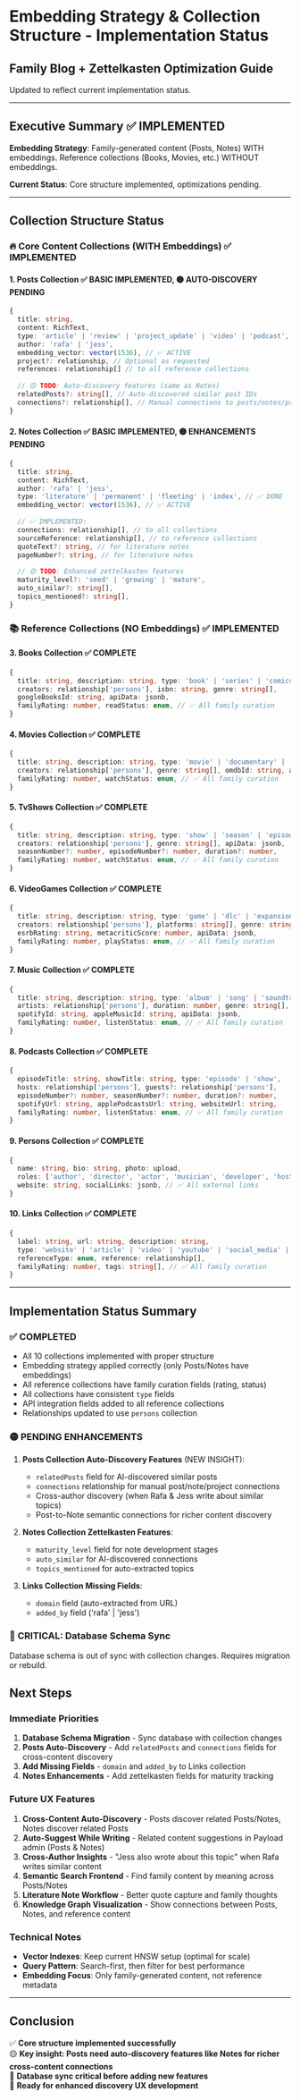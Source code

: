 # Embedding Strategy & Collection Structure - Implementation Status

## Family Blog + Zettelkasten Optimization Guide

Updated to reflect current implementation status.

---

## Executive Summary ✅ IMPLEMENTED

**Embedding Strategy**: Family-generated content (Posts, Notes) WITH embeddings. Reference collections (Books, Movies, etc.) WITHOUT embeddings.

**Current Status**: Core structure implemented, optimizations pending.

---

## Collection Structure Status

### 🔥 **Core Content Collections** (WITH Embeddings) ✅ IMPLEMENTED

#### 1. Posts Collection ✅ BASIC IMPLEMENTED, 🟡 AUTO-DISCOVERY PENDING

```typescript
{
  title: string,
  content: RichText,
  type: 'article' | 'review' | 'project_update' | 'video' | 'podcast',
  author: 'rafa' | 'jess',
  embedding_vector: vector(1536), // ✅ ACTIVE
  project?: relationship, // Optional as requested
  references: relationship[] // to all reference collections
  
  // 🟡 TODO: Auto-discovery features (same as Notes)
  relatedPosts?: string[], // Auto-discovered similar post IDs
  connections?: relationship[], // Manual connections to posts/notes/projects
}
```

#### 2. Notes Collection ✅ BASIC IMPLEMENTED, 🟡 ENHANCEMENTS PENDING

```typescript
{
  title: string,
  content: RichText,
  author: 'rafa' | 'jess',
  type: 'literature' | 'permanent' | 'fleeting' | 'index', // ✅ DONE
  embedding_vector: vector(1536), // ✅ ACTIVE
  
  // ✅ IMPLEMENTED:
  connections: relationship[], // to all collections
  sourceReference: relationship[], // to reference collections
  quoteText?: string, // for literature notes
  pageNumber?: string, // for literature notes
  
  // 🟡 TODO: Enhanced zettelkasten features
  maturity_level?: 'seed' | 'growing' | 'mature',
  auto_similar?: string[],
  topics_mentioned?: string[],
}
```

### 📚 **Reference Collections** (NO Embeddings) ✅ IMPLEMENTED

#### 3. Books Collection ✅ COMPLETE

```typescript
{
  title: string, description: string, type: 'book' | 'series' | 'comics',
  creators: relationship['persons'], isbn: string, genre: string[],
  googleBooksId: string, apiData: jsonb,
  familyRating: number, readStatus: enum, // ✅ All family curation
}
```

#### 4. Movies Collection ✅ COMPLETE

```typescript
{
  title: string, description: string, type: 'movie' | 'documentary' | 'short_film',
  creators: relationship['persons'], genre: string[], omdbId: string, apiData: jsonb,
  familyRating: number, watchStatus: enum, // ✅ All family curation
}
```

#### 5. TvShows Collection ✅ COMPLETE

```typescript
{
  title: string, description: string, type: 'show' | 'season' | 'episode',
  creators: relationship['persons'], genre: string[], apiData: jsonb,
  seasonNumber?: number, episodeNumber?: number, duration?: number,
  familyRating: number, watchStatus: enum, // ✅ All family curation
}
```

#### 6. VideoGames Collection ✅ COMPLETE

```typescript
{
  title: string, description: string, type: 'game' | 'dlc' | 'expansion',
  creators: relationship['persons'], platforms: string[], genre: string[],
  esrbRating: string, metacriticScore: number, apiData: jsonb,
  familyRating: number, playStatus: enum, // ✅ All family curation
}
```

#### 7. Music Collection ✅ COMPLETE

```typescript
{
  title: string, description: string, type: 'album' | 'song' | 'soundtrack',
  artists: relationship['persons'], duration: number, genre: string[],
  spotifyId: string, appleMusicId: string, apiData: jsonb,
  familyRating: number, listenStatus: enum, // ✅ All family curation
}
```

#### 8. Podcasts Collection ✅ COMPLETE

```typescript
{
  episodeTitle: string, showTitle: string, type: 'episode' | 'show',
  hosts: relationship['persons'], guests?: relationship['persons'],
  episodeNumber?: number, seasonNumber?: number, duration?: number,
  spotifyUrl: string, applePodcastsUrl: string, websiteUrl: string,
  familyRating: number, listenStatus: enum, // ✅ All family curation
}
```

#### 9. Persons Collection ✅ COMPLETE

```typescript
{
  name: string, bio: string, photo: upload,
  roles: ['author', 'director', 'actor', 'musician', 'developer', 'host', 'publicFigure'],
  website: string, socialLinks: jsonb, // ✅ All external links
}
```

#### 10. Links Collection ✅ COMPLETE

```typescript
{
  label: string, url: string, description: string,
  type: 'website' | 'article' | 'video' | 'youtube' | 'social_media' | 'documentation' | 'tool' | 'repository',
  referenceType: enum, reference: relationship[],
  familyRating: number, tags: string[], // ✅ All family curation
}
```

---

## Implementation Status Summary

### ✅ **COMPLETED**

- All 10 collections implemented with proper structure
- Embedding strategy applied correctly (only Posts/Notes have embeddings)
- All reference collections have family curation fields (rating, status)
- All collections have consistent `type` fields
- API integration fields added to all reference collections
- Relationships updated to use `persons` collection

### 🟡 **PENDING ENHANCEMENTS**

1. **Posts Collection Auto-Discovery Features** (NEW INSIGHT):
   - `relatedPosts` field for AI-discovered similar posts
   - `connections` relationship for manual post/note/project connections  
   - Cross-author discovery (when Rafa & Jess write about similar topics)
   - Post-to-Note semantic connections for richer content discovery

2. **Notes Collection Zettelkasten Features**:
   - `maturity_level` field for note development stages
   - `auto_similar` for AI-discovered connections
   - `topics_mentioned` for auto-extracted topics

3. **Links Collection Missing Fields**:
   - `domain` field (auto-extracted from URL)
   - `added_by` field ('rafa' | 'jess')

### 🔴 **CRITICAL: Database Schema Sync**

Database schema is out of sync with collection changes. Requires migration or rebuild.

## Next Steps

### Immediate Priorities

1. **Database Schema Migration** - Sync database with collection changes
2. **Posts Auto-Discovery** - Add `relatedPosts` and `connections` fields for cross-content discovery
3. **Add Missing Fields** - `domain` and `added_by` to Links collection  
4. **Notes Enhancements** - Add zettelkasten fields for maturity tracking

### Future UX Features

1. **Cross-Content Auto-Discovery** - Posts discover related Posts/Notes, Notes discover related Posts
2. **Auto-Suggest While Writing** - Related content suggestions in Payload admin (Posts & Notes)
3. **Cross-Author Insights** - "Jess also wrote about this topic" when Rafa writes similar content
4. **Semantic Search Frontend** - Find family content by meaning across Posts/Notes
5. **Literature Note Workflow** - Better quote capture and family thoughts
6. **Knowledge Graph Visualization** - Show connections between Posts, Notes, and reference content

### Technical Notes

- **Vector Indexes**: Keep current HNSW setup (optimal for scale)
- **Query Pattern**: Search-first, then filter for best performance
- **Embedding Focus**: Only family-generated content, not reference metadata

---

## Conclusion

✅ **Core structure implemented successfully**  
🟡 **Key insight: Posts need auto-discovery features like Notes for richer cross-content connections**  
🔴 **Database sync critical before adding new features**  
🚀 **Ready for enhanced discovery UX development**

